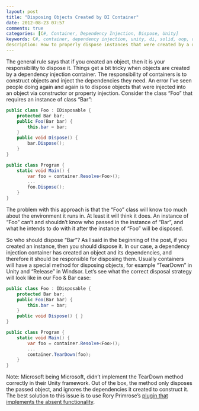 ```yaml
---
layout: post
title: "Disposing Objects Created by DI Container"
date: 2012-08-23 07:57
comments: true
categories: [C#, Container, Dependency Injection, Dispose, Unity]
keywords: C#, container, dependency injection, unity, di, solid, oop, object oriented design, dispose objects
description: How to properly dispose instances that were created by a dependency injection container.
---
```

The general rule says that if you created an object, then it is your responsibility to dispose it. Things get a bit tricky when objects are created by a dependency injection container. The responsibility of containers is to construct objects and inject the dependencies they need. An error I’ve seen people doing again and again is to dispose objects that were injected into an object via constructor or property injection. Consider the class “Foo” that requires an instance of class “Bar”:
``` c#
public class Foo : IDisposable {  
    protected Bar bar;  
    public Foo(Bar bar) {  
        this.bar = bar;  
    }  
    public void Dispose() {  
        bar.Dispose();  
    }  
}  

public class Program {  
    static void Main() {  
        var foo = container.Resolve<Foo>();  
        ...  
        foo.Dispose();  
    }  
}  
```
The problem with this approach is that the “Foo” class will know too much about the environment it runs in. At least it will think it does. An instance of “Foo” can’t and shouldn’t know who passed in the instance of “Bar”, and what he intends to do with it after the instance of “Foo” will be disposed.

<!-- more -->

So who should dispose “Bar”? As I said in the beginning of the post, if you created an instance, then you should dispose it. In our case, a dependency injection container has created an object and its dependencies, and therefore it should be responsible for disposing them. Usually containers will have a special method for disposing objects, for example “TearDown” in Unity and “Release” in Windsor.
Let’s see what the correct disposal strategy will look like in our Foo & Bar case:
``` c#
public class Foo : IDisposable {  
    protected Bar bar;  
    public Foo(Bar bar) {  
        this.bar = bar;  
    }  
    public void Dispose() { }  
}  

public class Program {  
    static void Main() {  
        var foo = container.Resolve<Foo>();  
        ...  
        container.TearDown(foo);  
    }  
}  
```
Note: Microsoft being Microsoft, didn’t implement the TearDown method correctly in their Unity framework. Out of the box, the method only disposes the passed object, and ignores the dependencies it created to construct it. The best solution to this issue is to use Rory Primrose’s [plugin that implements the absent functionality](http://www.neovolve.com/post/2010/06/18/Unity-Extension-For-Disposing-Build-Trees-On-TearDown.aspx).
